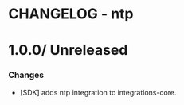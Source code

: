 # CHANGELOG - ntp

1.0.0/ Unreleased
==================

### Changes

* [SDK] adds ntp integration to integrations-core.

